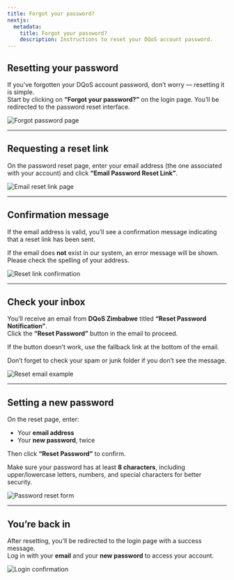 ```yaml
---
title: Forgot your password?
nextjs:
  metadata:
    title: Forgot your password?
    description: Instructions to reset your DQoS account password.
---
```


## Resetting your password

If you’ve forgotten your DQoS account password, don’t worry — resetting it is simple.  
Start by clicking on **“Forgot your password?”** on the login page. You’ll be redirected to the password reset interface.

![Forgot password page](/images/forgot-password.png)

---

## Requesting a reset link

On the password reset page, enter your email address (the one associated with your account) and click **“Email Password Reset Link”**.

![Email reset link page](/images/email-reset-link.png)

---

## Confirmation message

If the email address is valid, you’ll see a confirmation message indicating that a reset link has been sent.

If the email does **not** exist in our system, an error message will be shown. Please check the spelling of your address.

![Reset link confirmation](/images/reset-link-sent.png)

---

## Check your inbox

You’ll receive an email from **DQoS Zimbabwe** titled **“Reset Password Notification”**.  
Click the **“Reset Password”** button in the email to proceed.

If the button doesn’t work, use the fallback link at the bottom of the email.

Don’t forget to check your spam or junk folder if you don’t see the message.

![Reset email example](/images/reset-email.png)

---

## Setting a new password

On the reset page, enter:

- Your **email address**  
- Your **new password**, twice

Then click **“Reset Password”** to confirm.

Make sure your password has at least **8 characters**, including upper/lowercase letters, numbers, and special characters for better security.

![Password reset form](/images/change-password.png)

---

## You’re back in

After resetting, you’ll be redirected to the login page with a success message.  
Log in with your **email** and your **new password** to access your account.

![Login confirmation](/images/login-with-new-password.png)
